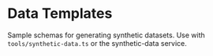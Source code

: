# Data Templates

Sample schemas for generating synthetic datasets.
Use with `tools/synthetic-data.ts` or the synthetic-data service.
